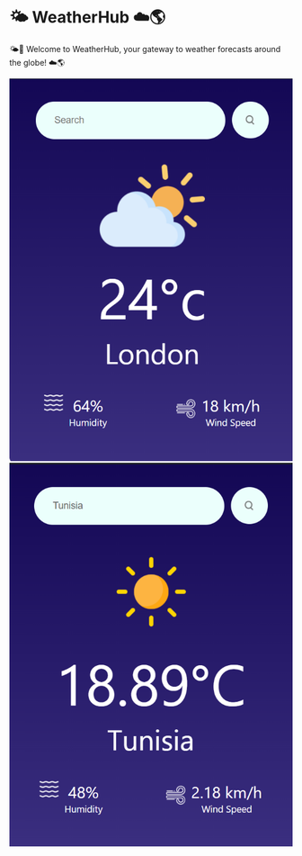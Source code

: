 # 🌤️ WeatherHub ☁️🌎

🌤️🌈 Welcome to WeatherHub, your gateway to weather forecasts around the globe! ☁️🌎

![Home](https://github.com/AHMED-REBII/PRODIGY_WD_05/blob/main/ScreenShots/0.png?raw=true)
![Home](https://github.com/AHMED-REBII/PRODIGY_WD_05/blob/main/ScreenShots/1.png?raw=true)
